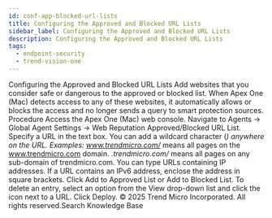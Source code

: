 ```yaml
---
id: conf-app-blocked-url-lists
title: Configuring the Approved and Blocked URL Lists
sidebar_label: Configuring the Approved and Blocked URL Lists
description: Configuring the Approved and Blocked URL Lists
tags:
  - endpoint-security
  - trend-vision-one
---
```


 Configuring the Approved and Blocked URL Lists Add websites that you consider safe or dangerous to the approved or blocked list. When Apex One (Mac) detects access to any of these websites, it automatically allows or blocks the access and no longer sends a query to smart protection sources. Procedure Access the Apex One (Mac) web console. Navigate to Agents → Global Agent Settings → Web Reputation Approved/Blocked URL List. Specify a URL in the text box. You can add a wildcard character (*) anywhere on the URL. Examples: www.trendmicro.com/* means all pages on the www.trendmicro.com domain. *.trendmicro.com/* means all pages on any sub-domain of trendmicro.com. You can type URLs containing IP addresses. If a URL contains an IPv6 address, enclose the address in square brackets. Click Add to Approved List or Add to Blocked List. To delete an entry, select an option from the View drop-down list and click the icon next to a URL. Click Deploy. © 2025 Trend Micro Incorporated. All rights reserved.Search Knowledge Base